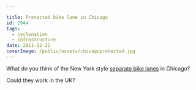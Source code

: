 ```yaml
---

title: Protected bike lane in Chicago
id: 2944
tags:
  - cyclenation
  - infrastructure
date: 2011-12-22 
coverImage: /public/assets/chicagoprotected.jpg
---
```


What do you think of the New York style [separate bike lanes](http://vimeo.com/32986515?mid=55) in Chicago?

Could they work in the UK?
